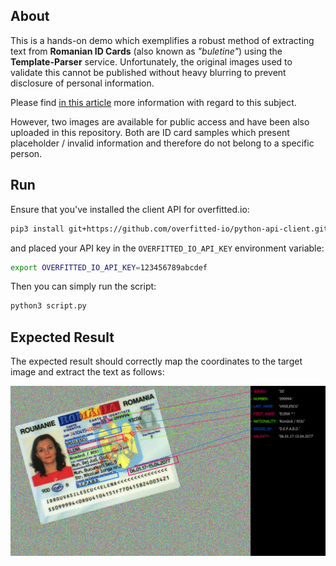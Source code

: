 ## About

This is a hands-on demo which exemplifies a robust method of extracting text from **Romanian ID Cards** (also known as *"buletine"*) using the **Template-Parser** service.
Unfortunately, the original images used to validate this cannot be published without heavy blurring to prevent disclosure of personal information.

Please find [in this article](https://overfitted.io/template-parser/text-extraction-romanian-id-cards-ocr) more information with regard to this subject.

However, two images are available for public access and have been also uploaded in this repository. Both are ID card samples which present placeholder / invalid information and therefore do not belong to a specific person.


## Run

Ensure that you've installed the client API for overfitted.io:

```bash
pip3 install git+https://github.com/overfitted-io/python-api-client.git
```

and placed your API key in the `OVERFITTED_IO_API_KEY` environment variable:

```bash
export OVERFITTED_IO_API_KEY=123456789abcdef
```

Then you can simply run the script:

```bash
python3 script.py
```


## Expected Result

The expected result should correctly map the coordinates to the target image and extract the text as follows:

![Result of Text Extraction process from a Romanian ID Card](outputs/target.png)

